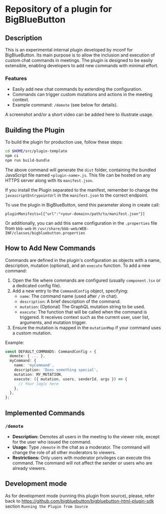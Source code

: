 # Repository of a plugin for BigBlueButton

## Description

This is an experimental internal plugin developed by mconf for BigBlueButton. Its main purpose is to allow the inclusion and execution of custom chat commands in meetings. The plugin is designed to be easily extensible, enabling developers to add new commands with minimal effort.

### Features
- Easily add new chat commands by extending the configuration.
- Commands can trigger custom mutations and actions in the meeting context.
- Example command: `/demote` (see below for details).

A screenshot and/or a short video can be added here to illustrate usage.

## Building the Plugin

To build the plugin for production use, follow these steps:

```bash
cd $HOME/src/plugin-template
npm ci
npm run build-bundle
```

The above command will generate the `dist` folder, containing the bundled JavaScript file named `<plugin-name>.js`. This file can be hosted on any HTTPS server along with its `manifest.json`.

If you install the Plugin separated to the manifest, remember to change the `javascriptEntrypointUrl` in the `manifest.json` to the correct endpoint.

To use the plugin in BigBlueButton, send this parameter along in create call:

```
pluginManifests=[{"url":"<your-domain>/path/to/manifest.json"}]
```

Or additionally, you can add this same configuration in the `.properties` file from `bbb-web` in `/usr/share/bbb-web/WEB-INF/classes/bigbluebutton.properties`

## How to Add New Commands

Commands are defined in the plugin's configuration as objects with a name, description, mutation (optional), and an `execute` function. To add a new command:

1. Open the file where commands are configured (usually `component.tsx` or a dedicated config file).
2. Add a new entry to the `CommandConfig` object, specifying:
   - `name`: The command name (used after `/` in chat).
   - `description`: A brief description of the command.
   - `mutation`: (Optional) The GraphQL mutation string to be used.
   - `execute`: The function that will be called when the command is triggered. It receives context such as the current user, user list, arguments, and mutation trigger.
3. Ensure the mutation is mapped in the `mutationMap` if your command uses a custom mutation.

Example:
```typescript
const DEFAULT_COMMANDS: CommandConfig = {
  demote: { ... },
  myCommand: {
    name: 'myCommand',
    description: 'Does something special',
    mutation: MY_MUTATION,
    execute: ({ mutation, users, senderId, args }) => {
      // Your logic here
    },
  },
};
```

## Implemented Commands

### `/demote`
- **Description:** Demotes all users in the meeting to the viewer role, except for the user who issued the command.
- **Usage:** Type `/demote` in the chat as a moderator. The command will change the role of all other moderators to viewers.
- **Restrictions:** Only users with moderator privileges can execute this command. The command will not affect the sender or users who are already viewers.

## Development mode

As for development mode (running this plugin from source), please, refer back to https://github.com/bigbluebutton/bigbluebutton-html-plugin-sdk section `Running the Plugin from Source`
